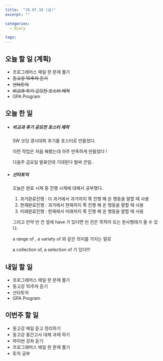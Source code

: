 ```yaml
---
title:  "20.07.10 (금)"
excerpt: ""

categories:
  - Diary

tags:
---
```


## 오늘 할 일 (계획)

- 프로그래머스 매일 한 문제 풀기
- ~~동고강 10주차 듣기~~
- ~~산타토익~~
- ~~비교과 후기 공모전 포스터 제작~~
- GPA Program

## 오늘 한 일

- ##### 비교과 후기 공모전 포스터 제작

  SW 코딩 경시대회 후기를 포스터로 만들었다.

  이런 작업은 처음 해봤는데 아주 만족하게 만들었다 !

  다음주 금요일 발표인데 기대된다 벌써 큰일..

- ##### 산타토익

  오늘은 완료 시제 중 진행 시제에 대해서 공부했다.

  1. 과거완료진행 : 더 과거에서 과거까지 쭉 진행 해 온 행동을 말할 때 사용
  2. 현재완료진행 : 과거에서 현재까지 쭉 진행 해 온 행동을 말할 때 사용
  3. 미래완료진행 : 현재에서 미래까지 쭉 진행 해 온 행동을 말할 때 사용

  그리고 만약 빈 칸 앞에 have 가 있다면 빈 칸은 목적어 또는 분사형태가 올 수 있다.

  a range of , a variety of 와 같은 의미를 가지는 말로

  a collection of, a selection of 가 있다!!!

## 내일 할 일

- 프로그래머스 매일 한 문제 풀기
- 동고강 10주차 듣기
- 산타토익
- GPA Program

## 이번주 할 일

- 동고강 매일 듣고 정리하기
- 동고강 중간고사 대체 과제 하기
- 파이썬 강좌 듣기
- 프로그래머스 매일 한 문제 풀기
- 토익 공부

